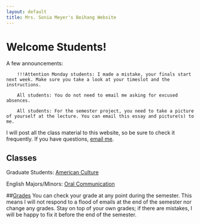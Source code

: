 ```yaml
---
layout: default
title: Mrs. Sonia Meyer's Beihang Website
---
```


# Welcome Students!

A few announcements:

		!!!Attention Monday students: I made a mistake, your finals start next week. Make sure you take a look at your timeslot and the instructions. 
		
		All students: You do not need to email me asking for excused absences.
		
		All students: For the semester project, you need to take a picture of yourself at the lecture. You can email this essay and picture(s) to me.
	


	

I will post all the class material to this website, so be sure to check it frequently. If you have questions, [email me](mailto:sonia@meyercraft.net).

## Classes

Graduate Students: [American Culture](/classes/americanculture.html)

English Majors/Minors: [Oral Communication](/classes/oralenglish.html)

##[Grades](gradesform/form/form.html)
You can check your grade at any point during the semester. This means I will not respond to a flood of emails at the end of the semester nor change any grades. Stay on top of your own grades; if there are mistakes, I will be happy to fix it before the end of the semester.
